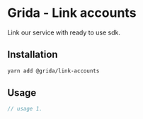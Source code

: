 # Grida - Link accounts

Link our service with ready to use sdk.

## Installation

```sh
yarn add @grida/link-accounts
```

## Usage

```ts
// usage 1.
```
